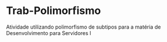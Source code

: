 # Trab-Polimorfismo
Atividade utilizando polimorfismo de subtipos para a matéria de Desenvolvimento para Servidores I
